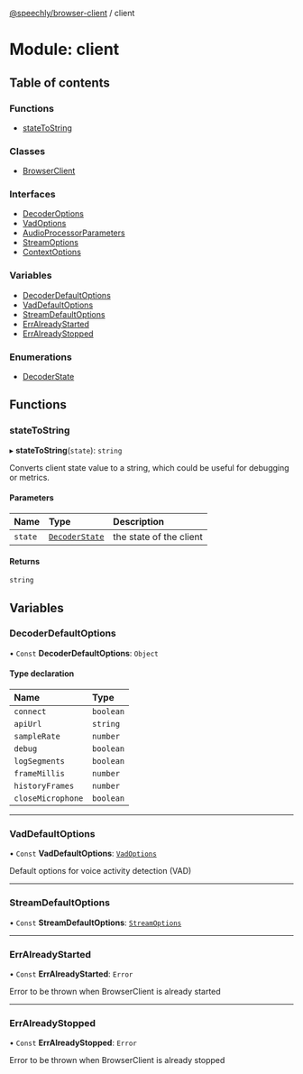 [@speechly/browser-client](../README.md) / client

# Module: client

## Table of contents

### Functions

- [stateToString](client.md#statetostring)

### Classes

- [BrowserClient](../classes/client.BrowserClient.md)

### Interfaces

- [DecoderOptions](../interfaces/client.DecoderOptions.md)
- [VadOptions](../interfaces/client.VadOptions.md)
- [AudioProcessorParameters](../interfaces/client.AudioProcessorParameters.md)
- [StreamOptions](../interfaces/client.StreamOptions.md)
- [ContextOptions](../interfaces/client.ContextOptions.md)

### Variables

- [DecoderDefaultOptions](client.md#decoderdefaultoptions)
- [VadDefaultOptions](client.md#vaddefaultoptions)
- [StreamDefaultOptions](client.md#streamdefaultoptions)
- [ErrAlreadyStarted](client.md#erralreadystarted)
- [ErrAlreadyStopped](client.md#erralreadystopped)

### Enumerations

- [DecoderState](../enums/client.DecoderState.md)

## Functions

### stateToString

▸ **stateToString**(`state`): `string`

Converts client state value to a string, which could be useful for debugging or metrics.

#### Parameters

| Name | Type | Description |
| :------ | :------ | :------ |
| `state` | [`DecoderState`](../enums/client.DecoderState.md) | the state of the client |

#### Returns

`string`

## Variables

### DecoderDefaultOptions

• `Const` **DecoderDefaultOptions**: `Object`

#### Type declaration

| Name | Type |
| :------ | :------ |
| `connect` | `boolean` |
| `apiUrl` | `string` |
| `sampleRate` | `number` |
| `debug` | `boolean` |
| `logSegments` | `boolean` |
| `frameMillis` | `number` |
| `historyFrames` | `number` |
| `closeMicrophone` | `boolean` |

___

### VadDefaultOptions

• `Const` **VadDefaultOptions**: [`VadOptions`](../interfaces/client.VadOptions.md)

Default options for voice activity detection (VAD)

___

### StreamDefaultOptions

• `Const` **StreamDefaultOptions**: [`StreamOptions`](../interfaces/client.StreamOptions.md)

___

### ErrAlreadyStarted

• `Const` **ErrAlreadyStarted**: `Error`

Error to be thrown when BrowserClient is already started

___

### ErrAlreadyStopped

• `Const` **ErrAlreadyStopped**: `Error`

Error to be thrown when BrowserClient is already stopped
